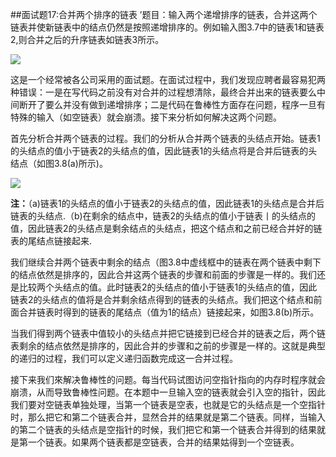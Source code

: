 ##面试题17:合并两个排序的链表
’题目：输入两个递增排序的链表，合并这两个链表并使新链表中的结点仍然是按照递增排序的。例如输入图3.7中的链表1和链表2,则合并之后的升序链表如链表3所示。

![](../../剑指offer/images/3.7.png)

这是一个经常被各公司采用的面试题。在面试过程中，我们发现应聘者最容易犯两种错误：一是在写代码之前没有对合并的过程想清除，最终合并出来的链表要么中间断开了要么并没有做到递增排序；二是代码在鲁棒性方面存在问题，程序一旦有特殊的输入（如空链表）就会崩溃。接下来分析如何解决这两个问题。

首先分析合并两个链表的过程。我们的分析从合并两个链表的头结点开始。链表1的头结点的值小于链表2的头结点的值，因此链表1的头结点将是合并后链表的头结点（如图3.8(a)所示)。


![](../../剑指offer/images/3.8.png)

**注：**（a)链表1的头结点的值小于链表2的头结点的值，因此链表1的头结点是合并后链表的头结点.（b)在剩余的结点中，链表2的头结点的值小于链表丨的头结点的值，因此链表2的头结点是剩余结点的头结点，把这个结点和之前已经合并好的链表的尾结点链接起来.

我们继续合并两个链表中剩余的结点（图3.8中虚线框中的链表在两个链表中剩下的结点依然是排序的，因此合并这两个链表的步骤和前面的步骤是一样的。我们还是比较两个头结点的值。此时链表2的头结点的值小于链表1的头结点的值，因此链表2的头结点的值将是合并剩余结点得到的链表的头结点。我们把这个结点和前面合并链表时得到的链表的尾结点（值为1的结点）链接起来，如图3.8(b)所示。

当我们得到两个链表中值较小的头结点并把它链接到已经合并的链表之后，两个链表剩余的结点依然是排序的，因此合并的步骤和之前的步骤是一样的。这就是典型的递归的过程，我们可以定义递归函数完成这一合并过程。

接下来我们來解决鲁棒性的问题。每当代码试图访问空指针指向的内存时程序就会崩溃，从而导致鲁棒性问题。在本题中一旦输入空的链表就会引入空的指针，因此我们要对空链表单独处理，当第一个链表是空表，也就是它的头结点是一个空指针时，那么把它和第二个链表合并，显然合并的结果就是第二个链表。同样，当输入的第二个链表的头结点是空指针的时候，我们把它和第一个链表合并得到的结果就是第一个链表。如果两个链表都是空链表，合并的结果姑得到一个空链表。

